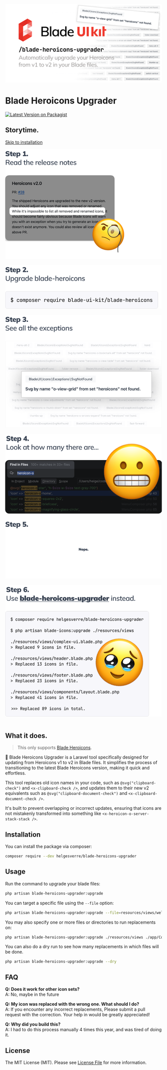 <p align="center"><img src="./art/header.png"></p>

# Blade Heroicons Upgrader

[![Latest Version on Packagist](https://img.shields.io/packagist/v/helgesverre/blade-heroicons-upgrader.svg)](https://packagist.org/packages/helgesverre/blade-heroicons-upgrader)

## Storytime.

[Skip to installation](#installation)

<img src="./art/Steps/Step1.png">
<br><br>

<img src="./art/Steps/Step2.png">
<br><br>


<img src="./art/Steps/Step3.png">
<br><br>


<img src="./art/Steps/Step4.png">
<br><br>


<img src="./art/Steps/Step5.png">
<br><br>


<img src="./art/Steps/Step6.png">
<br><br>

## What it does.

> This only supports [Blade Heroicons](https://github.com/blade-ui-kit/blade-heroicons).

🔧 Blade Heroicons Upgrader is a Laravel tool specifically designed for updating from Heroicons v1 to v2 in Blade files.
It simplifies the process of transitioning to the latest Blade Heroicons version, making it quick and effortless.

This tool replaces old icon names in your code, such as `@svg("clipboard-check")` and `<x-clipboard-check />`, and
updates them to their new v2 equivalents such as `@svg("clipboard-document-check")`
and `<x-clipboard-document-check />`.

It's built to prevent overlapping or incorrect updates, ensuring that icons are not mistakenly transformed into something
like `<x-heroicon-o-server-stack-stack />`.

## Installation

You can install the package via composer:

```bash
composer require --dev helgesverre/blade-heroicons-upgrader
```

## Usage

Run the command to upgrade your blade files:

```bash
php artisan blade-heroicons-upgrader:upgrade 
```

You can target a specific file using the `--file` option:

```bash
php artisan blade-heroicons-upgrader:upgrade --file=resources/views/welcome.blade.php
```

You may also specify one or more files or directories to run replacements on:

```bash 
php artisan blade-heroicons-upgrader:upgrade ./resources/views ./app/Composers/MenuComposer.php
```

You can also do a dry run to see how many replacements in which files will be done.

```bash
php artisan blade-heroicons-upgrader:upgrade --dry
```

## FAQ

**Q: Does it work for other icon sets?**  
A: No, maybe in the future

**Q: My icon was replaced with the wrong one. What should I do?**  
A: If you encounter any incorrect replacements, Please submit a pull
request with the correction. Your help in would be greatly appreciated!

**Q: Why did you build this?**  
A: I had to do this process manually 4 times this year, and was tired of doing it.

## License

The MIT License (MIT). Please see [License File](LICENSE.md) for more information.
